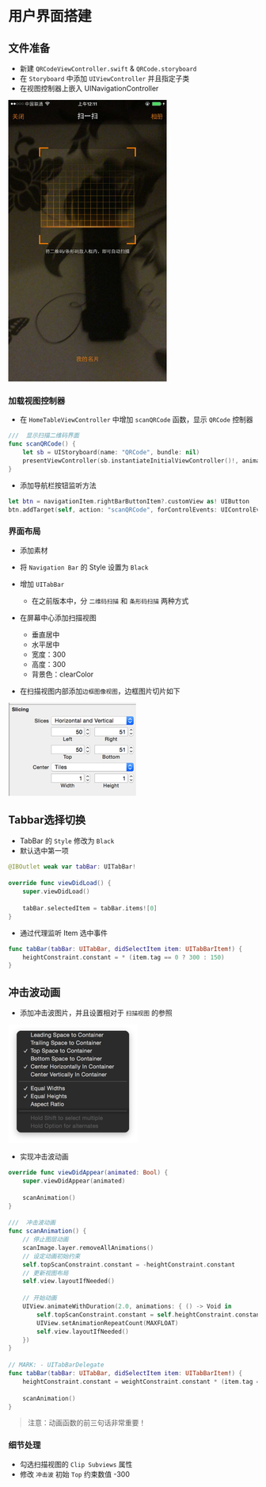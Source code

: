 # 用户界面搭建

## 文件准备

* 新建 `QRCodeViewController.swift` & `QRCode.storyboard`
* 在 `Storyboard` 中添加 `UIViewController` 并且指定子类
* 在视图控制器上嵌入 UINavigationController

<img src="./images/二维码/二维码界面.png" width="320" height="568" />

### 加载视图控制器

* 在 `HomeTableViewController` 中增加 `scanQRCode` 函数，显示 `QRCode` 控制器

```swift
///  显示扫描二维码界面
func scanQRCode() {
    let sb = UIStoryboard(name: "QRCode", bundle: nil)
    presentViewController(sb.instantiateInitialViewController()!, animated: true, completion: nil)
}
```

* 添加导航栏按钮监听方法

```swift
let btn = navigationItem.rightBarButtonItem?.customView as! UIButton
btn.addTarget(self, action: "scanQRCode", forControlEvents: UIControlEvents.TouchUpInside)
```

### 界面布局

* 添加素材
* 将 `Navigation Bar` 的 Style 设置为 `Black`
* 增加 `UITabBar`
    * 在之前版本中，分 `二维码扫描` 和 `条形码扫描` 两种方式

* 在屏幕中心添加扫描视图
    * 垂直居中
    * 水平居中
    * 宽度：300
    * 高度：300
    * 背景色：clearColor

* 在扫描视图内部添加`边框图像视图`，边框图片切片如下

![](./images/二维码/边框切片.png)

## Tabbar选择切换

* TabBar 的 `Style` 修改为 `Black`
* 默认选中第一项

```swift
@IBOutlet weak var tabBar: UITabBar!

override func viewDidLoad() {
    super.viewDidLoad()

    tabBar.selectedItem = tabBar.items![0]
}
```

* 通过代理监听 Item 选中事件

```swift
func tabBar(tabBar: UITabBar, didSelectItem item: UITabBarItem!) {
    heightConstraint.constant = * (item.tag == 0 ? 300 : 150)
}
```

## 冲击波动画

* 添加冲击波图片，并且设置相对于 `扫描视图` 的参照

![](./images/二维码/冲击波布局.png)

* 实现冲击波动画

```swift
override func viewDidAppear(animated: Bool) {
    super.viewDidAppear(animated)

    scanAnimation()
}

///  冲击波动画
func scanAnimation() {
    // 停止图层动画
    scanImage.layer.removeAllAnimations()
    // 设定动画初始约束
    self.topScanConstraint.constant = -heightConstraint.constant
    // 更新视图布局
    self.view.layoutIfNeeded()

    // 开始动画
    UIView.animateWithDuration(2.0, animations: { () -> Void in
        self.topScanConstraint.constant = self.heightConstraint.constant
        UIView.setAnimationRepeatCount(MAXFLOAT)
        self.view.layoutIfNeeded()
    })
}

// MARK: - UITabBarDelegate
func tabBar(tabBar: UITabBar, didSelectItem item: UITabBarItem!) {
    heightConstraint.constant = weightConstraint.constant * (item.tag == 1 ? 0.5 : 1)

    scanAnimation()
}
```

> 注意：动画函数的前三句话非常重要！

### 细节处理

* 勾选扫描视图的 `Clip Subviews` 属性
* 修改 `冲击波` 初始 `Top` 约束数值 -300
